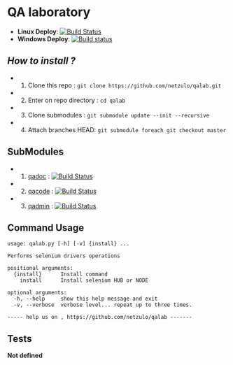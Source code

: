 # QA laboratory 

+ **Linux Deploy**: [![Build Status](https://travis-ci.org/netzulo/qalab.svg?branch=master)](https://travis-ci.org/netzulo/qalab)
+ **Windows Deploy**: [![Build status](https://ci.appveyor.com/api/projects/status/f4orjhi6vjgsxxq9?svg=true)](https://ci.appveyor.com/project/netzulo/qalab-v060g)


## _How to install ?_

+ 1. Clone this repo : `git clone https://github.com/netzulo/qalab.git`
+ 2. Enter on repo directory : `cd qalab`
+ 3. Clone submodules : `git submodule update --init --recursive`
+ 4. Attach branches HEAD: `git submodule foreach git checkout master`

## SubModules

+ 1. [qadoc](https://github.com/netzulo/qadoc)  : [![Build Status](https://travis-ci.org/netzulo/qadoc.svg?branch=master)](https://travis-ci.org/netzulo/qadoc)
+ 2. [qacode](https://github.com/netzulo/qacode) : [![Build Status](https://travis-ci.org/netzulo/qacode.svg?branch=master)](https://travis-ci.org/netzulo/qacode)
+ 3. [qadmin](https://github.com/netzulo/qadmin) : [![Build Status](https://travis-ci.org/netzulo/qadmin.svg?branch=master)](https://travis-ci.org/netzulo/qadmin) 


## Command Usage

```
usage: qalab.py [-h] [-v] {install} ...

Performs selenium drivers operations

positional arguments:
  {install}      Install command
    install      Install selenium HUB or NODE

optional arguments:
  -h, --help     show this help message and exit
  -v, --verbose  verbose level... repeat up to three times.

----- help us on , https://github.com/netzulo/qalab -------
```

## Tests

__Not defined__
